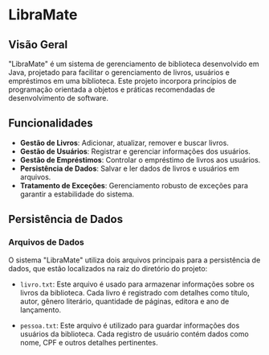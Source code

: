 # LibraMate

## Visão Geral

"LibraMate" é um sistema de gerenciamento de biblioteca desenvolvido em Java, projetado para facilitar o gerenciamento de livros, usuários e empréstimos em uma biblioteca. Este projeto incorpora princípios de programação orientada a objetos e práticas recomendadas de desenvolvimento de software.

## Funcionalidades

- **Gestão de Livros**: Adicionar, atualizar, remover e buscar livros.
- **Gestão de Usuários**: Registrar e gerenciar informações dos usuários.
- **Gestão de Empréstimos**: Controlar o empréstimo de livros aos usuários.
- **Persistência de Dados**: Salvar e ler dados de livros e usuários em arquivos.
- **Tratamento de Exceções**: Gerenciamento robusto de exceções para garantir a estabilidade do sistema.

## Persistência de Dados

### Arquivos de Dados

O sistema "LibraMate" utiliza dois arquivos principais para a persistência de dados, que estão localizados na raiz do diretório do projeto:

- `livro.txt`: Este arquivo é usado para armazenar informações sobre os livros da biblioteca. Cada livro é registrado com detalhes como título, autor, gênero literário, quantidade de páginas, editora e ano de lançamento.

- `pessoa.txt`: Este arquivo é utilizado para guardar informações dos usuários da biblioteca. Cada registro de usuário contém dados como nome, CPF e outros detalhes pertinentes.